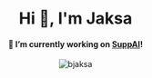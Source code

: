 <h1 align="center">Hi 👋, I'm Jaksa</h1>

<h4 align="center">🔭 I’m currently working on <u>SuppAI</u>!</h4>

<p align="center"><img align="center" src="https://github-readme-streak-stats.herokuapp.com/?user=bjaksa&" alt="bjaksa" /></p>
